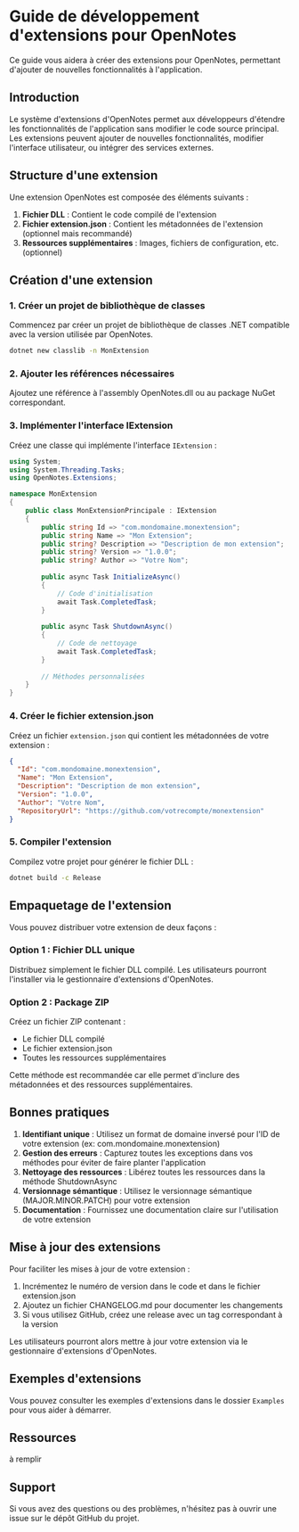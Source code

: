 # Guide de développement d'extensions pour OpenNotes

Ce guide vous aidera à créer des extensions pour OpenNotes, permettant d'ajouter de nouvelles fonctionnalités à l'application.

## Introduction

Le système d'extensions d'OpenNotes permet aux développeurs d'étendre les fonctionnalités de l'application sans modifier le code source principal. Les extensions peuvent ajouter de nouvelles fonctionnalités, modifier l'interface utilisateur, ou intégrer des services externes.

## Structure d'une extension

Une extension OpenNotes est composée des éléments suivants :

1. **Fichier DLL** : Contient le code compilé de l'extension
2. **Fichier extension.json** : Contient les métadonnées de l'extension (optionnel mais recommandé)
3. **Ressources supplémentaires** : Images, fichiers de configuration, etc. (optionnel)

## Création d'une extension

### 1. Créer un projet de bibliothèque de classes

Commencez par créer un projet de bibliothèque de classes .NET compatible avec la version utilisée par OpenNotes.

```bash
dotnet new classlib -n MonExtension
```

### 2. Ajouter les références nécessaires

Ajoutez une référence à l'assembly OpenNotes.dll ou au package NuGet correspondant.

### 3. Implémenter l'interface IExtension

Créez une classe qui implémente l'interface `IExtension` :

```csharp
using System;
using System.Threading.Tasks;
using OpenNotes.Extensions;

namespace MonExtension
{
    public class MonExtensionPrincipale : IExtension
    {
        public string Id => "com.mondomaine.monextension";
        public string Name => "Mon Extension";
        public string? Description => "Description de mon extension";
        public string? Version => "1.0.0";
        public string? Author => "Votre Nom";
        
        public async Task InitializeAsync()
        {
            // Code d'initialisation
            await Task.CompletedTask;
        }
        
        public async Task ShutdownAsync()
        {
            // Code de nettoyage
            await Task.CompletedTask;
        }
        
        // Méthodes personnalisées
    }
}
```

### 4. Créer le fichier extension.json

Créez un fichier `extension.json` qui contient les métadonnées de votre extension :

```json
{
  "Id": "com.mondomaine.monextension",
  "Name": "Mon Extension",
  "Description": "Description de mon extension",
  "Version": "1.0.0",
  "Author": "Votre Nom",
  "RepositoryUrl": "https://github.com/votrecompte/monextension"
}
```

### 5. Compiler l'extension

Compilez votre projet pour générer le fichier DLL :

```bash
dotnet build -c Release
```

## Empaquetage de l'extension

Vous pouvez distribuer votre extension de deux façons :

### Option 1 : Fichier DLL unique

Distribuez simplement le fichier DLL compilé. Les utilisateurs pourront l'installer via le gestionnaire d'extensions d'OpenNotes.

### Option 2 : Package ZIP

Créez un fichier ZIP contenant :
- Le fichier DLL compilé
- Le fichier extension.json
- Toutes les ressources supplémentaires

Cette méthode est recommandée car elle permet d'inclure des métadonnées et des ressources supplémentaires.

## Bonnes pratiques

1. **Identifiant unique** : Utilisez un format de domaine inversé pour l'ID de votre extension (ex: com.mondomaine.monextension)
2. **Gestion des erreurs** : Capturez toutes les exceptions dans vos méthodes pour éviter de faire planter l'application
3. **Nettoyage des ressources** : Libérez toutes les ressources dans la méthode ShutdownAsync
4. **Versionnage sémantique** : Utilisez le versionnage sémantique (MAJOR.MINOR.PATCH) pour votre extension
5. **Documentation** : Fournissez une documentation claire sur l'utilisation de votre extension

## Mise à jour des extensions

Pour faciliter les mises à jour de votre extension :

1. Incrémentez le numéro de version dans le code et dans le fichier extension.json
2. Ajoutez un fichier CHANGELOG.md pour documenter les changements
3. Si vous utilisez GitHub, créez une release avec un tag correspondant à la version

Les utilisateurs pourront alors mettre à jour votre extension via le gestionnaire d'extensions d'OpenNotes.

## Exemples d'extensions

Vous pouvez consulter les exemples d'extensions dans le dossier `Examples` pour vous aider à démarrer.

## Ressources
à remplir

## Support

Si vous avez des questions ou des problèmes, n'hésitez pas à ouvrir une issue sur le dépôt GitHub du projet.